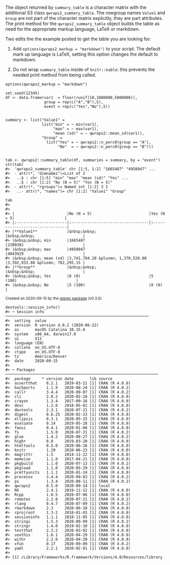 <!-- language-all: lang-r -->

The object returned by `summary_table` is a character matrix with the
additional S3 class `qwraps2_summary_table`. The rowgroup names `Value1` and
`Group` are not part of the character matrix explicitly, they are part
attributes. The print method for the `qwraps2_summary_table` object builds
the table as need for the appropriate markup language, LaTeX or markdown.

Two edits the the example posted to get the table you are looking for:

1.  Add `options(qwraps2_markup = "markdown")` to your script. The default
    mark up language is LaTeX, setting this option changes the default to
    markdown.

2.  Do not wrap `summary_table` inside of `knitr::kable`: this prevents the
    needed print method from being called.

<!-- -->

    options(qwraps2_markup = "markdown")

    set.seed(12345)
    df <- data.frame(var1  = floor(runif(10,1000000,5000000)),
                     group = rep(c("A","B"),5),
                     event = rep(c("Yes","No"),5))


    summary <- list("Value1" =
                    list("min" = ~ min(var1),
                         "max" = ~ max(var1),
                         "mean (sd)" = ~ qwraps2::mean_sd(var1)),
                    "Group" =
                      list("Yes" = ~ qwraps2::n_perc0(group == "A"),
                           "No"  = ~ qwraps2::n_perc0(group == "B")))


    tab <- qwraps2::summary_table(df, summaries = summary, by = "event")
    str(tab)
    #>  'qwraps2_summary_table' chr [1:5, 1:2] "1665487" "4958947" ...
    #>  - attr(*, "dimnames")=List of 2
    #>   ..$ : chr [1:5] "min" "max" "mean (sd)" "Yes" ...
    #>   ..$ : chr [1:2] "No (N = 5)" "Yes (N = 5)"
    #>  - attr(*, "rgroups")= Named int [1:2] 3 2
    #>   ..- attr(*, "names")= chr [1:2] "Value1" "Group"

    tab
    #> 
    #> 
    #> |                       |No (N = 5)                         |Yes (N = 5)                      |
    #> |:----------------------|:----------------------------------|:--------------------------------|
    #> |**Value1**             |&nbsp;&nbsp;                       |&nbsp;&nbsp;                     |
    #> |&nbsp;&nbsp; min       |1665487                            |2300381                          |
    #> |&nbsp;&nbsp; max       |4958947                            |4043929                          |
    #> |&nbsp;&nbsp; mean (sd) |3,741,784.20 &plusmn; 1,370,520.00 |3,392,933.80 &plusmn; 782,295.15 |
    #> |**Group**              |&nbsp;&nbsp;                       |&nbsp;&nbsp;                     |
    #> |&nbsp;&nbsp; Yes       |0 (0)                              |5 (100)                          |
    #> |&nbsp;&nbsp; No        |5 (100)                            |0 (0)                            |

<sup>Created on 2020-09-15 by the [reprex package](https://reprex.tidyverse.org) (v0.3.0)</sup>

    devtools::session_info()
    #> ─ Session info ───────────────────────────────────────────────────────────────
    #>  setting  value                       
    #>  version  R version 4.0.2 (2020-06-22)
    #>  os       macOS Catalina 10.15.6      
    #>  system   x86_64, darwin17.0          
    #>  ui       X11                         
    #>  language (EN)                        
    #>  collate  en_US.UTF-8                 
    #>  ctype    en_US.UTF-8                 
    #>  tz       America/Denver              
    #>  date     2020-09-15                  
    #> 
    #> ─ Packages ───────────────────────────────────────────────────────────────────
    #>  package     * version date       lib source        
    #>  assertthat    0.2.1   2019-03-21 [1] CRAN (R 4.0.0)
    #>  backports     1.1.9   2020-08-24 [1] CRAN (R 4.0.2)
    #>  callr         3.4.4   2020-09-07 [1] CRAN (R 4.0.2)
    #>  cli           2.0.2   2020-02-28 [1] CRAN (R 4.0.0)
    #>  crayon        1.3.4   2017-09-16 [1] CRAN (R 4.0.0)
    #>  desc          1.2.0   2018-05-01 [1] CRAN (R 4.0.0)
    #>  devtools      2.3.1   2020-07-21 [1] CRAN (R 4.0.2)
    #>  digest        0.6.25  2020-02-23 [1] CRAN (R 4.0.0)
    #>  ellipsis      0.3.1   2020-05-15 [1] CRAN (R 4.0.0)
    #>  evaluate      0.14    2019-05-28 [1] CRAN (R 4.0.0)
    #>  fansi         0.4.1   2020-01-08 [1] CRAN (R 4.0.0)
    #>  fs            1.5.0   2020-07-31 [1] CRAN (R 4.0.2)
    #>  glue          1.4.2   2020-08-27 [1] CRAN (R 4.0.2)
    #>  highr         0.8     2019-03-20 [1] CRAN (R 4.0.0)
    #>  htmltools     0.5.0   2020-06-16 [1] CRAN (R 4.0.0)
    #>  knitr         1.29    2020-06-23 [1] CRAN (R 4.0.0)
    #>  magrittr      1.5     2014-11-22 [1] CRAN (R 4.0.0)
    #>  memoise       1.1.0   2017-04-21 [1] CRAN (R 4.0.0)
    #>  pkgbuild      1.1.0   2020-07-13 [1] CRAN (R 4.0.2)
    #>  pkgload       1.1.0   2020-05-29 [1] CRAN (R 4.0.0)
    #>  prettyunits   1.1.1   2020-01-24 [1] CRAN (R 4.0.0)
    #>  processx      3.4.4   2020-09-03 [1] CRAN (R 4.0.2)
    #>  ps            1.3.4   2020-08-11 [1] CRAN (R 4.0.2)
    #>  qwraps2       0.5.0   2020-09-14 [1] local         
    #>  R6            2.4.1   2019-11-12 [1] CRAN (R 4.0.0)
    #>  Rcpp          1.0.5   2020-07-06 [1] CRAN (R 4.0.0)
    #>  remotes       2.2.0   2020-07-21 [1] CRAN (R 4.0.2)
    #>  rlang         0.4.7   2020-07-09 [1] CRAN (R 4.0.2)
    #>  rmarkdown     2.3     2020-06-18 [1] CRAN (R 4.0.0)
    #>  rprojroot     1.3-2   2018-01-03 [1] CRAN (R 4.0.0)
    #>  sessioninfo   1.1.1   2018-11-05 [1] CRAN (R 4.0.0)
    #>  stringi       1.5.3   2020-09-09 [1] CRAN (R 4.0.2)
    #>  stringr       1.4.0   2019-02-10 [1] CRAN (R 4.0.0)
    #>  testthat      2.3.2   2020-03-02 [1] CRAN (R 4.0.0)
    #>  usethis       1.6.1   2020-04-29 [1] CRAN (R 4.0.0)
    #>  withr         2.2.0   2020-04-20 [1] CRAN (R 4.0.0)
    #>  xfun          0.17    2020-09-09 [1] CRAN (R 4.0.2)
    #>  yaml          2.2.1   2020-02-01 [1] CRAN (R 4.0.0)
    #> 
    #> [1] /Library/Frameworks/R.framework/Versions/4.0/Resources/library
